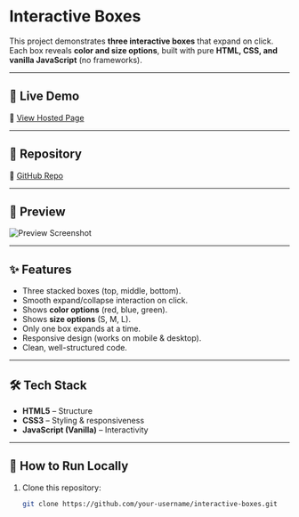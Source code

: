 # Interactive Boxes

This project demonstrates **three interactive boxes** that expand on click.  
Each box reveals **color and size options**, built with pure **HTML, CSS, and vanilla JavaScript** (no frameworks).

---

## 🚀 Live Demo
🔗 [View Hosted Page](https://your-username.github.io/interactive-boxes/)

---

## 📂 Repository
🔗 [GitHub Repo](https://github.com/your-username/interactive-boxes)

---

## 📸 Preview
![Preview Screenshot](screenshot.png)

---

## ✨ Features
- Three stacked boxes (top, middle, bottom).
- Smooth expand/collapse interaction on click.
- Shows **color options** (red, blue, green).
- Shows **size options** (S, M, L).
- Only one box expands at a time.
- Responsive design (works on mobile & desktop).
- Clean, well-structured code.

---

## 🛠 Tech Stack
- **HTML5** – Structure  
- **CSS3** – Styling & responsiveness  
- **JavaScript (Vanilla)** – Interactivity  

---

## 📌 How to Run Locally
1. Clone this repository:
   ```bash
   git clone https://github.com/your-username/interactive-boxes.git

